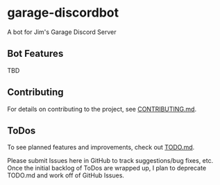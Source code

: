 # garage-discordbot

A bot for Jim's Garage Discord Server

## Bot Features

TBD

## Contributing

For details on contributing to the project, see [CONTRIBUTING.md](.github/CONTRIBUTING.md).

## ToDos

To see planned features and improvements, check out [TODO.md](.github/TODO.md).

Please submit Issues here in GitHub to track suggestions/bug fixes, etc. 
Once the initial backlog of ToDos are wrapped up, I plan to deprecate TODO.md and work off of GitHub Issues.
